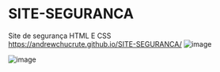 # SITE-SEGURANCA
Site de segurança HTML E CSS
<br>
https://andrewchucrute.github.io/SITE-SEGURANCA/
![image](https://user-images.githubusercontent.com/103382295/185676884-d6ea99ea-040d-4d74-8318-a902fb56d6cc.png)

![image](https://user-images.githubusercontent.com/103382295/185676982-5430263f-0af3-45fc-815d-2f0230f1a9f6.png)

